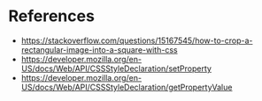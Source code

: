 # References

- https://stackoverflow.com/questions/15167545/how-to-crop-a-rectangular-image-into-a-square-with-css
- https://developer.mozilla.org/en-US/docs/Web/API/CSSStyleDeclaration/setProperty
- https://developer.mozilla.org/en-US/docs/Web/API/CSSStyleDeclaration/getPropertyValue